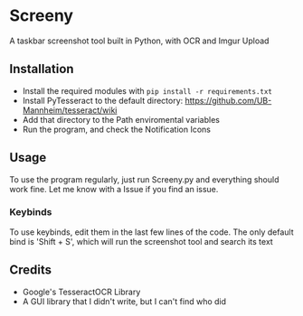 # Screeny

A taskbar screenshot tool built in Python, with OCR and Imgur Upload

## Installation

- Install the required modules with ```pip install -r requirements.txt```
- Install PyTesseract to the default directory: https://github.com/UB-Mannheim/tesseract/wiki
- Add that directory to the Path enviromental variables
- Run the program, and check the Notification Icons

## Usage

To use the program regularly, just run Screeny.py and everything should work fine.
Let me know with a Issue if you find an issue.


### Keybinds

To use keybinds, edit them in the last few lines of the code.
The only default bind is 'Shift + S', which will run the screenshot tool and search its text

## Credits

- Google's TesseractOCR Library
- A GUI library that I didn't write, but I can't find who did
